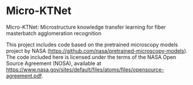 # Micro-KTNet
Micro-KTNet: Microstructure knowledge transfer learning for fiber masterbatch agglomeration recognition

This project includes code based on the pretrained microscopy models project by NASA (https://github.com/nasa/pretrained-microscopy-models).
The code included here is licensed under the terms of the NASA Open Source Agreement (NOSA), available at https://www.nasa.gov/sites/default/files/atoms/files/opensource-agreement.pdf.
